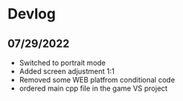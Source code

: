 # Devlog
<!--
## MM/DD/YYYY
* Feature
* Bug fix
* Next steps
> Notes
-->
## 07/29/2022
* Switched to portrait mode
* Added screen adjustment 1:1
* Removed some WEB platfrom conditional code
* ordered main cpp file in the game VS project